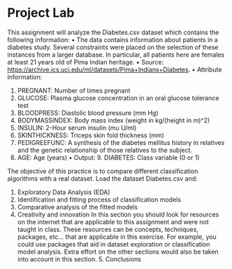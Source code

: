 # Project Lab 
This assignment will analyze the Diabetes.csv dataset which contains the following information: 
• The data contains information about patients in a diabetes study. Several constraints were placed on the selection of these instances from a larger database. In particular, all patients here are females at least 21 years old of Pima Indian heritage. 
• Source: https://archive.ics.uci.edu/ml/datasets/Pima+Indians+Diabetes. 
• Attribute Information: 
  1. PREGNANT: Number of times pregnant 
  2. GLUCOSE: Plasma glucose concentration in an oral glucose tolerance test 
  3. BLOODPRESS: Diastolic blood pressure (mm Hg) 
  4. BODYMASSINDEX: Body mass index (weight in kg/(height in m)^2) 
  5. INSULIN: 2-Hour serum insulin (mu U/ml) 
  6. SKINTHICKNESS: Triceps skin fold thickness (mm) 
  7. PEDIGREEFUNC: A synthesis of the diabetes mellitus history in relatives and the genetic relationship of those relatives to the subject. 
  8. AGE: Age (years) 
• Output: 9. DIABETES: Class variable (0 or 1)


The objective of this practice is to compare different classification algorithms with a real dataset. 
Load the dataset Diabetes.csv and: 
  1. Exploratory Data Analysis (EDA) 
  2. Identification and fitting process of classification models 
  3. Comparative analysis of the fitted models 
  4. Creativity and innovation In this section you should look for resources on the internet that are applicable to this assignment and were not taught in class. These resources can be concepts, techniques, packages, etc... that are applicable in this exercise. For example, you could use packages that aid in dataset exploration or classification model analysis. Extra effort on the other sections would also be taken into account in this section. 5. Conclusions
